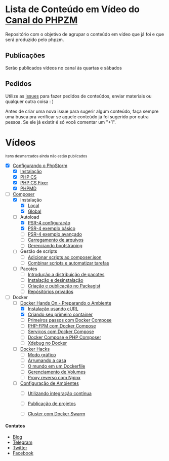 # Lista de Conteúdo em Vídeo do [Canal do PHPZM](https://www.youtube.com/channel/UCXrNXDef4ZRUrYyIGZ0rXlg)
Repositório com o objetivo de agrupar o conteúdo em vídeo que já foi e que será produzido pelo phpzm.

## Publicações 
Serão publicados vídeos no canal às quartas e sábados

## Pedidos
Utilize as [issues](https://github.com/phpzm/lineup/issues) para fazer pedidos de conteúdos, enviar materiais ou qualquer outra coisa : )

Antes de criar uma nova issue para sugerir algum conteúdo, faça sempre uma busca pra verificar se aquele conteúdo já foi sugerido por outra pessoa. Se ele já existir é só você comentar um "+1".

# Vídeos
<small>Itens desmarcados ainda não estão publicados</small>
- [x] [Configurando o PhpStorm](https://www.youtube.com/playlist?list=PLMpauGt6IneTZloQTENz7vYvue-poV-ue)
  - [x] [Instalação](https://www.youtube.com/watch?v=SW52gSxVhME&index=1&list=PLMpauGt6IneTZloQTENz7vYvue-poV-ue&t=36s)
  - [x] [PHP CS](https://www.youtube.com/watch?v=jXJ7vxJA0rw&index=2&list=PLMpauGt6IneTZloQTENz7vYvue-poV-ue&t=60s)
  - [x] [PHP CS Fixer](https://www.youtube.com/watch?v=9GlIK42fogU&index=3&list=PLMpauGt6IneTZloQTENz7vYvue-poV-ue&t=43s)
  - [x] [PHPMD](https://www.youtube.com/watch?v=Iqn9KuASrHg&index=4&list=PLMpauGt6IneTZloQTENz7vYvue-poV-ue&t=3s)
- [ ] [Composer](https://www.youtube.com/playlist?list=PLMpauGt6IneTI5IynmQm1N5bZGLRfojbP)
  - [x] Instalação
    - [x] [Local](https://www.youtube.com/watch?v=1nkgNE2rDps)
    - [x] [Global](https://www.youtube.com/watch?v=_wJO0uYoxsA&t=17s)
  - [ ] Autoload
    - [x] [PSR-4 configuração](https://www.youtube.com/watch?v=Q-kPnxaX9yc&t=4s)
    - [x] [PSR-4 exemplo básico](https://www.youtube.com/watch?v=zk2IJ1yjjJw&t=86s)
    - [ ] [PSR-4 exemplo avançado](https://www.youtube.com/playlist?list=PLMpauGt6IneTI5IynmQm1N5bZGLRfojbP)
    - [ ] [Carregamento de arquivos](https://www.youtube.com/playlist?list=PLMpauGt6IneTI5IynmQm1N5bZGLRfojbP)
    - [ ] [Gerenciando bootstraping](https://www.youtube.com/playlist?list=PLMpauGt6IneTI5IynmQm1N5bZGLRfojbP)
  - [ ] Gestão de scripts
    - [ ] [Adicionar scripts ao composer.json](https://www.youtube.com/playlist?list=PLMpauGt6IneTI5IynmQm1N5bZGLRfojbP)
    - [ ] [Combinar scripts e automatizar tarefas](https://www.youtube.com/playlist?list=PLMpauGt6IneTI5IynmQm1N5bZGLRfojbP)
  - [ ] Pacotes
    - [ ] [Introdução a distribuição de pacotes](https://www.youtube.com/playlist?list=PLMpauGt6IneTI5IynmQm1N5bZGLRfojbP)
    - [ ] [Instalação e desinstalação](https://www.youtube.com/playlist?list=PLMpauGt6IneTI5IynmQm1N5bZGLRfojbP)
    - [ ] [Criação e publicação no Packagist](https://www.youtube.com/playlist?list=PLMpauGt6IneTI5IynmQm1N5bZGLRfojbP)
    - [ ] [Repósitórios privados](https://www.youtube.com/playlist?list=PLMpauGt6IneTI5IynmQm1N5bZGLRfojbP)
- [ ] Docker
  - [ ] [Docker Hands On - Preparando o Ambiente](https://www.youtube.com/playlist?list=PLMpauGt6IneQxS46vhASvVh7wGLmMRuXO)
    - [x] [Instalação usando cURL](https://www.youtube.com/watch?v=2ZvA-nwrvMw)
    - [x] [Criando seu primeiro container](https://www.youtube.com/watch?v=USNjk6ifbPk)
    - [ ] [Primeiros passos com Docker Compose](https://www.youtube.com/playlist?list=PLMpauGt6IneQxS46vhASvVh7wGLmMRuXO)
    - [ ] [PHP-FPM com Docker Compose](https://www.youtube.com/playlist?list=PLMpauGt6IneQxS46vhASvVh7wGLmMRuXO)
    - [ ] [Serviços com Docker Compose](https://www.youtube.com/playlist?list=PLMpauGt6IneQxS46vhASvVh7wGLmMRuXO)
    - [ ] [Docker Compose e PHP Composer](https://www.youtube.com/playlist?list=PLMpauGt6IneQxS46vhASvVh7wGLmMRuXO)
    - [ ] [Xdebug no Docker](https://www.youtube.com/playlist?list=PLMpauGt6IneQxS46vhASvVh7wGLmMRuXO)
  - [ ] [Docker Hacks]()
    - [ ] [Modo gráfico]()
    - [ ] [Arrumando a casa]()
    - [ ] [O mundo em um Dockerfile]()
    - [ ] [Gerenciamento de Volumes]()
    - [ ] [Proxy reverso com Nginx]()
  - [ ] [Configuração de Ambientes]()
    - [ ] [Utilizando integração contínua]()
    - [ ] [Publicação de projetos]()
    - [ ] [Cluster com Docker Swarm]()


#### Contatos
 - [Blog](https://phpzm.rocks)
 - [Telegram](https://t.me/phpzm)
 - [Twitter](https://twitter.com/phpzm)
 - [Facebook](https://www.facebook.com/zmrocks)
